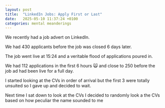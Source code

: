 ```yaml
---
layout: post
title:  "LinkedIn Jobs: Apply First or Last"
date:   2025-05-10 11:37:24 +0100
categories: mental meanderings
---
```


We recently had a job advert on LinkedIn.

We had 430 applicants before the job was closed 6 days later.

The job went live at 15:24 and a veritable flood of applications poured in.

We had 112 applications in the first 6 hours 🙀 and close to 250 before the job ad had been live for a full day.

I started looking at the CVs in order of arrival but the first 3 were totally unsuited so I gave up and decided to wait.

Next time I sat down to look at the CVs I decided to randomly look a the CVs based on how peculiar the name sounded to me



